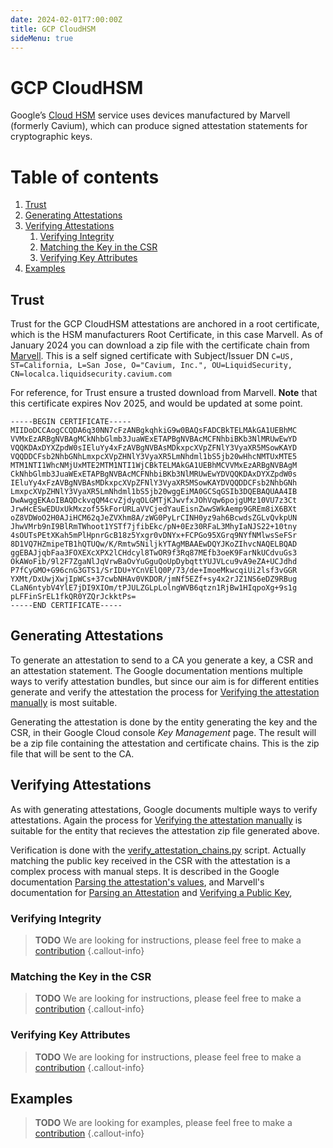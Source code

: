 ```yaml
---
date: 2024-02-01T7:00:00Z
title: GCP CloudHSM
sideMenu: true
---
```


# GCP CloudHSM

Google’s [Cloud HSM](https://cloud.google.com/kms/docs/hsm) service uses devices manufactured by Marvell (formerly Cavium), which can produce signed attestation statements for cryptographic keys.

# Table of contents
1. [Trust](#trust)
2. [Generating Attestations](#generating-attestations)
3. [Verifying Attestations](#verifying_attestations)
    1. [Verifying Integrity](#verifying-integrity)
    2. [Matching the Key in the CSR](#matching-the-key-in-the-csr)
    3. [Verifying Key Attributes](#verifying-key-attributes)
4. [Examples](#examples)

## Trust

Trust for the GCP CloudHSM attestations are anchored in a root certificate, which is the HSM manufacturers Root Certificate, in this case Marvell.
As of January 2024 you can download a zip file with the certificate chain from [Marvell](https://www.marvell.com/content/dam/marvell/en/public-collateral/security-solutions/liquid_security_certificate.zip). This is a self signed certificate with Subject/Issuer DN `C=US, ST=California, L=San Jose, O="Cavium, Inc.", OU=LiquidSecurity, CN=localca.liquidsecurity.cavium.com`

For reference, for Trust ensure a trusted download from Marvell.
**Note** that this certificate expires Nov 2025, and would be updated at some point.
```
-----BEGIN CERTIFICATE-----
MIIDoDCCAogCCQDA6q30NN7cFzANBgkqhkiG9w0BAQsFADCBkTELMAkGA1UEBhMC
VVMxEzARBgNVBAgMCkNhbGlmb3JuaWExETAPBgNVBAcMCFNhbiBKb3NlMRUwEwYD
VQQKDAxDYXZpdW0sIEluYy4xFzAVBgNVBAsMDkxpcXVpZFNlY3VyaXR5MSowKAYD
VQQDDCFsb2NhbGNhLmxpcXVpZHNlY3VyaXR5LmNhdml1bS5jb20wHhcNMTUxMTE5
MTM1NTI1WhcNMjUxMTE2MTM1NTI1WjCBkTELMAkGA1UEBhMCVVMxEzARBgNVBAgM
CkNhbGlmb3JuaWExETAPBgNVBAcMCFNhbiBKb3NlMRUwEwYDVQQKDAxDYXZpdW0s
IEluYy4xFzAVBgNVBAsMDkxpcXVpZFNlY3VyaXR5MSowKAYDVQQDDCFsb2NhbGNh
LmxpcXVpZHNlY3VyaXR5LmNhdml1bS5jb20wggEiMA0GCSqGSIb3DQEBAQUAA4IB
DwAwggEKAoIBAQDckvqQM4cvZjdyqOLGMTjKJwvfxJOhVqw6pojgUMz10VU7z3Ct
JrwHcESwEDUxUkMxzof55kForURLaVVCjedYauEisnZwwSWkAemp9GREm8iX6BXt
oZ8VDWoO2H0AJiHCM62qJeZVXhm8A/zWG0PyLrCINH0yz9ah6BcwdsZGLvQvkpUN
JhwVMrb9nI9BlRmTWhoot1YSTf7jfibEkc/pN+0Ez30RFaL3MhyIaNJS22+10tny
4sOUTsPEtXKah5mPlHpnrGcB18z5Yxgr0vDNYx+FCPGo95XGrq9NYfNMlwsSeFSr
8D1VQ7HZmipeTB1hQTUQw/K/Rmtw5NiljkYTAgMBAAEwDQYJKoZIhvcNAQELBQAD
ggEBAJjqbFaa3FOXEXcXPX2lCHdcyl8TwOR9f3Rq87MEfb3oeK9FarNkUCdvuGs3
OkAWoFib/9l2F7ZgaNlJqVrwBaOvYuGguQoUpDybqttYUJVLcu9vA9eZA+UCJdhd
P7fCyGMO+G96cnG3GTS1/SrIDU+YCnVElQ0P/73/de+ImoeMkwcqiUi2lsf3vGGR
YXMt/DxUwjXwjIpWCs+37cwbNHAv0VKDOR/jmNf5EZf+sy4x2rJZ1NS6eDZ9RBug
CLaN6ntybV4YlE7jDI9XIOm/tPJULZGLpLolngWVB6qtzn1RjBw1HIqpoXg+9s1g
pLFFinSrEL1fkQR0YZQrJckktPs=
-----END CERTIFICATE-----
```
 
## Generating Attestations

To generate an attestation to send to a CA you generate a key, a CSR and an attestation statement. The Google documentation mentions multiple ways to verify attestation bundles, but since our aim is for different entities generate and verify the attestation the process for [Verifying the attestation manually](https://cloud.google.com/kms/docs/attest-key#verify_chains) is most suitable.

Generating the attestation is done by the entity generating the key and the CSR, in their Google Cloud console *Key Management* page. The result will be a zip file containing the attestation and certificate chains. This is the zip file that will be sent to the CA.

## Verifying Attestations

As with generating attestations, Google documents multiple ways to verify attestations. Again the process for [Verifying the attestation manually](https://cloud.google.com/kms/docs/attest-key#verify_chains) is suitable for the entity that recieves the attestation zip file generated above.

Verification is done with the [verify_attestation_chains.py](https://github.com/GoogleCloudPlatform/python-docs-samples/tree/main/kms/attestations) script.
Actually matching the public key received in the CSR with the attestation is a complex process with manual steps. It is described in the Google documentation [Parsing the attestation's values](https://cloud.google.com/kms/docs/attest-key#parse_attestation), and Marvell's documentation for [Parsing an Attestation](https://www.marvell.com/products/security-solutions/nitrox-hs-adapters/software-key-attestation.html#ParseAttestation) and [Verifying a Public Key](https://www.marvell.com/products/security-solutions/nitrox-hs-adapters/software-key-attestation.html#VerifyPubKey),

### Verifying Integrity
> **TODO**
> We are looking for instructions, please feel free to make a [contribution](../../contribute/)
{.callout-info}

### Matching the Key in the CSR
> **TODO**
> We are looking for instructions, please feel free to make a [contribution](../../contribute/)
{.callout-info}

### Verifying Key Attributes
> **TODO**
> We are looking for instructions, please feel free to make a [contribution](../../contribute/)
{.callout-info}

## Examples
> **TODO**
> We are looking for examples, please feel free to make a [contribution](../../contribute/)
{.callout-info}

